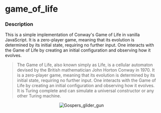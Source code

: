 # game_of_life

### Description

This is a simple implementation of Conway's Game of Life in vanilla JavaScript. It is a zero-player game, meaning that its evolution is determined by its initial state, requiring no further input. One interacts with the Game of Life by creating an initial configuration and observing how it evolves.

> The Game of Life, also known simply as Life, is a cellular automaton devised by the British mathematician John Horton Conway in 1970.
> It is a zero-player game, meaning that its evolution is determined by its initial state, requiring no further input.
> One interacts with the Game of Life by creating an initial configuration and observing how it evolves. It is Turing complete and can simulate a universal constructor or any other Turing machine.

<div align="center">

![Gospers_glider_gun](https://github.com/rielara/game_of_life/assets/78863735/974b77f5-adce-4370-9525-cf96ae87aa27)


</div>
